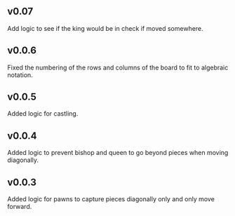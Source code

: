 ## v0.07

Add logic to see if the king would be in check if moved somewhere.

## v0.0.6

Fixed the numbering of the rows and columns of the board to fit to algebraic notation.

## v0.0.5

Added logic for castling.

## v0.0.4

Added logic to prevent bishop and queen to go beyond pieces when moving diagonally.

## v0.0.3

Added logic for pawns to capture pieces diagonally only and only move forward.
